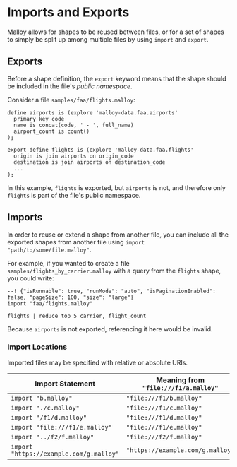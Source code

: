 # Imports and Exports

Malloy allows for shapes to be reused between files, or for a set of shapes
to simply be split up among multiple files by using `import` and `export`.

## Exports

Before a shape definition, the `export` keyword means that the shape should
be included in the file's _public namespace_.

Consider a file <code>samples/faa/flights.malloy</code>:
```malloy
define airports is (explore 'malloy-data.faa.airports'
  primary key code
  name is concat(code, ' - ', full_name)
  airport_count is count()
);

export define flights is (explore 'malloy-data.faa.flights'
  origin is join airports on origin_code
  destination is join airports on destination_code
  ...
);
```

In this example, `flights` is exported, but `airports` is not, and therefore
only `flights` is part of the file's public namespace.

## Imports

In order to reuse or extend a shape from another file, you can include all the
exported shapes from another file using `import "path/to/some/file.malloy"`.

For example, if you wanted to create a file <code>samples/flights_by_carrier.malloy</code> with a query from the
`flights` shape, you could write:

```malloy
--! {"isRunnable": true, "runMode": "auto", "isPaginationEnabled": false, "pageSize": 100, "size": "large"}
import "faa/flights.malloy"

flights | reduce top 5 carrier, flight_count
```

Because `airports` is not exported, referencing it here would be invalid.

### Import Locations

Imported files may be specified with relative or absolute URIs.

| Import Statement | Meaning from `"file:///f1/a.malloy"` |
| ---------------- | --------|
| `import "b.malloy"` | `"file:///f1/b.malloy"` |
| `import "./c.malloy"` | `"file:///f1/c.malloy"` |
| `import "/f1/d.malloy"` | `"file:///f1/d.malloy"` |
| `import "file:///f1/e.malloy"` | `"file:///f1/e.malloy"` |
| `import "../f2/f.malloy"` | `"file:///f2/f.malloy"` |
| `import "https://example.com/g.malloy"` | `"https://example.com/g.malloy"` |